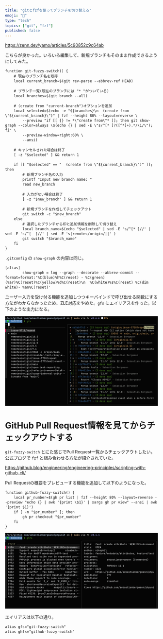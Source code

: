 ```yaml
---
title: "gitとfzfを使ってブランチを切り替える"
emoji: "📘"
type: "tech"
topics: ["git", "fzf"]
published: false
---
```


https://zenn.dev/yamo/articles/5c90852c9c64ab

こちらが良かった。いろいろ編集して、新規ブランチもそのまま作成できるようにしてみた。

```zsh:.zshrc
function git-fuzzy-switch() {
    # 現在のブランチ名を取得
    local current_branch=$(git rev-parse --abbrev-ref HEAD)

    # ブランチ一覧(現在のブランチには "* "がついている)
    local branches=$(git branch --all)

    # (create from "current-branch")オプションを追加
    local selected=$(echo -e "${branches}\n  (create from \"${current_branch}\")" | fzf --height 80% --layout=reverse \
        --preview "if [[ {} != *\"create from\"* ]]; then git show-graph --color=always \$(echo {} | sed -E \"s/^[* ]?([^*]+).*/\1/\"); fi" \
        --preview-window=right:60% \
        --ansi)

    # キャンセルされた場合は終了
    [ -z "$selected" ] && return 1

    if [[ "$selected" == "  (create from \"${current_branch}\")" ]]; then
        # 新規ブランチ名の入力
        printf "Input new branch name: "
        read new_branch

        # 入力がない場合は終了
        [ -z "$new_branch" ] && return 1

        # 新規ブランチを作成してチェックアウト
        git switch -c "$new_branch"
    else
        # 選択したブランチから印と追加情報を削除して切り替え
        local branch_name=$(echo "$selected" | sed -E 's/^[* ]//' | sed -E 's/^[  ]//' | sed -E 's|remotes/origin/||' )
        git switch "$branch_name"
    fi
}
```

`.gitconfig` の `show-graph` の内容は同じ。

```ini:.gitconfig
[alias]
        show-graph = log --graph --decorate --abbrev-commit --format=format:'%C(blue)%h%C(reset) - %C(green)(%ar)%C(reset)%C(yellow)%d%C(reset)\n  %C(white)%s%C(reset) %C(dim white)- %an%C(reset)'
```

ユーザー入力を受け付る機能を追加しつつキーバインドで呼び出せる関数にする方法がわからなかったため、ZLE対応をやめた。`gfs` にエイリアスを作った。以下のような出力になる。

![](/images/git-fuzzy-switch/git-fuzzy-switch-01.png)

# GitHub Pull Request情報を見てからチェックアウトする

`git-fuzzy-switch` とにた感じでPull Request一覧からチェックアウトしたい。公式ブログで `fzf` と組み合わせる方法が紹介されていた。

https://github.blog/engineering/engineering-principles/scripting-with-github-cli/

Pull Requestの概要をプレビューする機能を追加して以下のようになった。

```zsh:.zshrc
function github-fuzzy-switch() {
    local pr_number=$(gh pr list | fzf --height 80% --layout=reverse --preview "echo {} | awk '{print \$1}' | xargs gh pr view" --ansi | awk '{print $1}')
    if [ -n "$pr_number" ]; then
        gh pr checkout "$pr_number"
    fi
}
```

![](/images/git-fuzzy-switch/git-fuzzy-switch-02.png)

エイリアスは以下の通り。

```zsh:.zshrc
alias gfs="git-fuzzy-switch"
alias ghfs="github-fuzzy-switch"
```